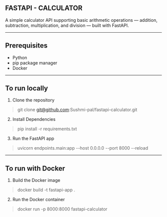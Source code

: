 ## FASTAPI - CALCULATOR

A simple calculator API supporting basic arithmetic operations — addition, subtraction, multiplication, and division — built with FastAPI.

___

## Prerequisites

- Python
- pip package manager
- Docker 
___

## To run locally
1. Clone the repository
>git clone git@github.com:Sushmi-pal/fastapi-calculator.git

2. Install Dependencies
>pip install -r requirements.txt

3. Run the FastAPI app
>uvicorn endpoints.main:app --host 0.0.0.0 --port 8000 --reload

___

## To run with Docker

1. Build the Docker image
>docker build -t fastapi-app .

2. Run the Docker container
>docker run -p 8000:8000 fastapi-calculator





